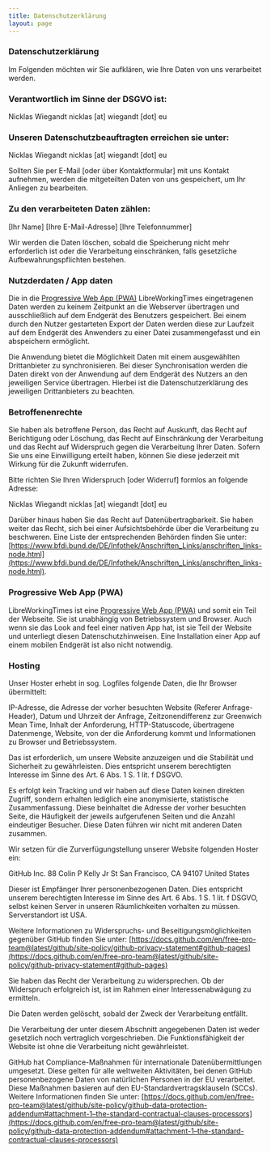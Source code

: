 ```yaml
---
title: Datenschutzerklärung
layout: page
---
```


### Datenschutzerklärung

Im Folgenden möchten wir Sie aufklären, wie Ihre Daten von uns verarbeitet werden.

### Verantwortlich im Sinne der DSGVO ist:

Nicklas Wiegandt
nicklas [at] wiegandt [dot] eu

### Unseren Datenschutzbeauftragten erreichen sie unter:

Nicklas Wiegandt
nicklas [at] wiegandt [dot] eu

Sollten Sie per E-Mail [oder über Kontaktformular] mit uns Kontakt aufnehmen, werden die mitgeteilten Daten von uns gespeichert, um Ihr Anliegen zu bearbeiten.

### Zu den verarbeiteten Daten zählen:

[Ihr Name]
[Ihre E-Mail-Adresse]
[Ihre Telefonnummer]

Wir werden die Daten löschen, sobald die Speicherung nicht mehr erforderlich ist oder die Verarbeitung einschränken, falls gesetzliche Aufbewahrungspflichten bestehen.

### Nutzderdaten / App daten

Die in die [Progressive Web App (PWA)](https://de.wikipedia.org/wiki/Progressive_Web_App) LibreWorkingTimes eingetragenen Daten werden zu keinem Zeitpunkt an die Webserver übertragen und ausschließlich auf dem Endgerät des Benutzers gespeichert. Bei einem durch den Nutzer gestarteten Export der Daten werden diese zur Laufzeit auf dem Endgerät des Anwenders zu einer Datei zusammengefasst und ein abspeichern ermöglicht.

Die Anwendung bietet die Möglichkeit Daten mit einem ausgewählten Drittanbieter zu synchronisieren. Bei dieser Synchronisation werden die Daten direkt von der Anwendung auf dem Endgerät des Nutzers an den jeweiligen Service übertragen. Hierbei ist die Datenschutzerklärung des jeweiligen Drittanbieters zu beachten.

### Betroffenenrechte

Sie haben als betroffene Person, das Recht auf Auskunft, das Recht auf Berichtigung oder Löschung, das Recht auf Einschränkung der Verarbeitung und das Recht auf Widerspruch gegen die Verarbeitung Ihrer Daten. Sofern Sie uns eine Einwilligung erteilt haben, können Sie diese jederzeit mit Wirkung für die Zukunft widerrufen.

Bitte richten Sie Ihren Widerspruch [oder Widerruf] formlos an folgende Adresse:

Nicklas Wiegandt
nicklas [at] wiegandt [dot] eu

Darüber hinaus haben Sie das Recht auf Datenübertragbarkeit. Sie haben weiter das Recht, sich bei einer Aufsichtsbehörde über die Verarbeitung zu beschweren. Eine Liste der entsprechenden Behörden finden Sie unter: [https://www.bfdi.bund.de/DE/Infothek/Anschriften_Links/anschriften_links-node.html](https://www.bfdi.bund.de/DE/Infothek/Anschriften_Links/anschriften_links-node.html).

### Progressive Web App (PWA)

LibreWorkingTimes ist eine [Progressive Web App (PWA)](https://de.wikipedia.org/wiki/Progressive_Web_App) und somit ein Teil der Webseite. Sie ist unabhängig von Betriebssystem und Browser. Auch wenn sie das Look and feel einer nativen App hat, ist sie Teil der Website und unterliegt diesen Datenschutzhinweisen. Eine Installation einer App auf einem mobilen Endgerät ist also nicht notwendig.

### Hosting

Unser Hoster erhebt in sog. Logfiles folgende Daten, die Ihr Browser übermittelt:

IP-Adresse, die Adresse der vorher besuchten Website (Referer Anfrage-Header), Datum und Uhrzeit der Anfrage, Zeitzonendifferenz zur Greenwich Mean Time, Inhalt der Anforderung, HTTP-Statuscode, übertragene Datenmenge, Website, von der die Anforderung kommt und Informationen zu Browser und Betriebssystem.

Das ist erforderlich, um unsere Website anzuzeigen und die Stabilität und Sicherheit zu gewährleisten. Dies entspricht unserem berechtigten Interesse im Sinne des Art. 6 Abs. 1 S. 1 lit. f DSGVO.

Es erfolgt kein Tracking und wir haben auf diese Daten keinen direkten Zugriff, sondern erhalten lediglich eine anonymisierte, statistische Zusammenfassung. Diese beinhaltet die Adresse der vorher besuchten Seite, die Häufigkeit der jeweils aufgerufenen Seiten und die Anzahl eindeutiger Besucher. Diese Daten führen wir nicht mit anderen Daten zusammen.

Wir setzen für die Zurverfügungstellung unserer Website folgenden Hoster ein:

GitHub Inc.
88 Colin P Kelly Jr St
San Francisco, CA 94107
United States

Dieser ist Empfänger Ihrer personenbezogenen Daten. Dies entspricht unserem berechtigten Interesse im Sinne des Art. 6 Abs. 1 S. 1 lit. f DSGVO, selbst keinen Server in unseren Räumlichkeiten vorhalten zu müssen. Serverstandort ist USA.

Weitere Informationen zu Widerspruchs- und Beseitigungsmöglichkeiten gegenüber GitHub finden Sie unter: [https://docs.github.com/en/free-pro-team@latest/github/site-policy/github-privacy-statement#github-pages](https://docs.github.com/en/free-pro-team@latest/github/site-policy/github-privacy-statement#github-pages)

Sie haben das Recht der Verarbeitung zu widersprechen. Ob der Widerspruch erfolgreich ist, ist im Rahmen einer Interessenabwägung zu ermitteln.

Die Daten werden gelöscht, sobald der Zweck der Verarbeitung entfällt.

Die Verarbeitung der unter diesem Abschnitt angegebenen Daten ist weder gesetzlich noch vertraglich vorgeschrieben. Die Funktionsfähigkeit der Website ist ohne die Verarbeitung nicht gewährleistet.

GitHub hat Compliance-Maßnahmen für internationale Datenübermittlungen umgesetzt. Diese gelten für alle weltweiten Aktivitäten, bei denen GitHub personenbezogene Daten von natürlichen Personen in der EU verarbeitet. Diese Maßnahmen basieren auf den EU-Standardvertragsklauseln (SCCs). Weitere Informationen finden Sie unter: [https://docs.github.com/en/free-pro-team@latest/github/site-policy/github-data-protection-addendum#attachment-1–the-standard-contractual-clauses-processors](https://docs.github.com/en/free-pro-team@latest/github/site-policy/github-data-protection-addendum#attachment-1–the-standard-contractual-clauses-processors)
